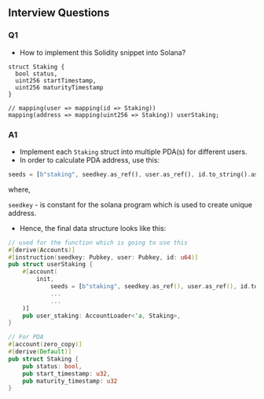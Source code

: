 ## Interview Questions

### Q1

- How to implement this Solidity snippet into Solana?

```solidity
struct Staking {
  bool status,
  uint256 startTimestamp,
  uint256 maturityTimestamp
}

// mapping(user => mapping(id => Staking))
mapping(address => mapping(uint256 => Staking)) userStaking;
```

### A1

- Implement each `Staking` struct into multiple PDA(s) for different users.
- In order to calculate PDA address, use this:

```rs
seeds = [b"staking", seedkey.as_ref(), user.as_ref(), id.to_string().as_bytes()],
```

where,

`seedkey` - is constant for the solana program which is used to create unique address.

- Hence, the final data structure looks like this:

```rs
// used for the function which is going to use this
#[derive(Accounts)]
#[instruction(seedkey: Pubkey, user: Pubkey, id: u64)]
pub struct userStaking {
	#[account(
	    init,
			seeds = [b"staking", seedkey.as_ref(), user.as_ref(), id.to_string().as_bytes()],
			...
			...
	)]
	pub user_staking: AccountLoader<'a, Staking>,
}

// For PDA
#[account(zero_copy)]
#[derive(Default)]
pub struct Staking {
	pub status: bool,
	pub start_timestamp: u32,
	pub maturity_timestamp: u32
}
```
